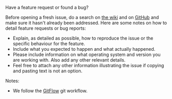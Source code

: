 Have a feature request or found a bug?

Before opening a fresh issue, do a search on [the wiki](http://robots.uc3m.es) and on [GitHub](https://github.com/roboticslab-uc3m/speech/issues?utf8=%E2%9C%93&q=is%3Aissue) and make sure it hasn't already been addressed. Here are some notes on how to detail feature requests or bug reports:
* Explain, as detailed as possible, how to reproduce the issue or the specific behaviour for the feature.
* Include what you expected to happen and what actually happened.
* Please include information on what operating system and version you are working with. Also add any other relevant details.
* Feel free to attach any other information illustrating the issue if copying and pasting text is not an option.

Notes:
* We follow the [GitFlow](https://www.atlassian.com/git/tutorials/comparing-workflows/gitflow-workflow/) git workflow.
